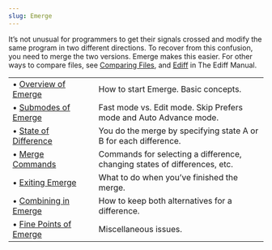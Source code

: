 ```yaml
---
slug: Emerge
---
```


It’s not unusual for programmers to get their signals crossed and modify the same program in two different directions. To recover from this confusion, you need to merge the two versions. Emerge makes this easier. For other ways to compare files, see [Comparing Files](/docs/emacs/Comparing-Files), and [Ediff](https://www.gnu.org/software/emacs/manual/html_mono/ediff.html#Top) in The Ediff Manual.

|                                                              |    |                                                                           |
| :----------------------------------------------------------- | -- | :------------------------------------------------------------------------ |
| • [Overview of Emerge](/docs/emacs/Overview-of-Emerge)       |    | How to start Emerge. Basic concepts.                                      |
| • [Submodes of Emerge](/docs/emacs/Submodes-of-Emerge)       |    | Fast mode vs. Edit mode. Skip Prefers mode and Auto Advance mode.         |
| • [State of Difference](/docs/emacs/State-of-Difference)     |    | You do the merge by specifying state A or B for each difference.          |
| • [Merge Commands](/docs/emacs/Merge-Commands)               |    | Commands for selecting a difference, changing states of differences, etc. |
| • [Exiting Emerge](/docs/emacs/Exiting-Emerge)               |    | What to do when you’ve finished the merge.                                |
| • [Combining in Emerge](/docs/emacs/Combining-in-Emerge)     |    | How to keep both alternatives for a difference.                           |
| • [Fine Points of Emerge](/docs/emacs/Fine-Points-of-Emerge) |    | Miscellaneous issues.                                                     |
